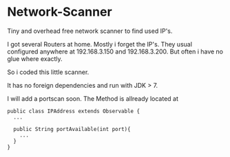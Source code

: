 # Network-Scanner
Tiny and overhead free network scanner to find used IP's.

I got several Routers at home. Mostly i forget the IP's. They usual configured anywhere at 
192.168.3.150 and 192.168.3.200. But often i have no glue where exactly.

So i coded this little scanner.

It has no foreign dependencies and run with JDK > 7.

I will add a portscan soon.
The Method is allready located at

```
public class IPAddress extends Observable {
  ...

  public String portAvailable(int port){
    ...
  }
}
```


